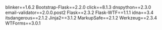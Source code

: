 blinker==1.6.2
Bootstrap-Flask==2.2.0
click==8.1.3
dnspython==2.3.0
email-validator==2.0.0.post2
Flask==2.3.2
Flask-WTF==1.1.1
idna==3.4
itsdangerous==2.1.2
Jinja2==3.1.2
MarkupSafe==2.1.2
Werkzeug==2.3.4
WTForms==3.0.1
